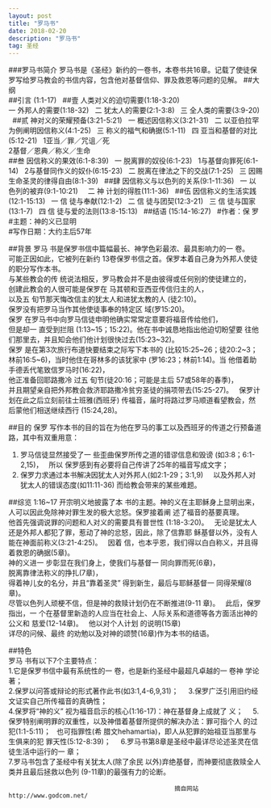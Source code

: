 ```yaml
---
layout: post
title: "罗马书"
date: 2018-02-20
description: "罗马书"
tag: 圣经 
---   
```

###罗马书简介
罗马书是《圣经》新约的一卷书，本卷书共16章。记载了使徒保罗写给罗马教会的书信内容，包含他对基督信仰、罪及救恩等问题的见解。
##大纲  
##引言 (1:1-17)  
##壹 人类对义的迫切需要(1:18-3:20)  
一 外邦人的需要(1:18-32)  
二 犹太人的需要(2:1-3:8)  
三 全人类的需要(3:9-20)  
##贰 神对义的荣耀预备(3:21-5:21)  
一 概述因信称义(3:21-31)  
二 以亚伯拉罕为例阐明因信称义(4:1-25)  
三 称义的福气和确据(5:1-11)  
四 亚当和基督的对比(5:12-21)  
1亚当／罪／咒诅／死  
2基督／恩典／称义／生命  
##叁 因信称义的果效(6:1-8:39)  
一 脱离罪的奴役(6:1-23)  
1与基督向罪死(6:1-14)  
2与基督同作义的奴仆(6:15-23)  
二 脱离在律法之下的交战(7:1-25)  
三 因赐生命圣灵的律得自由(8:1-39)  
##肆 因信称义与以色列的关系(9:1-11:36)  
一 以色列的被弃(9:1-10:21)    
二 神 计划的得胜(11:1-36)  
##伍 因信称义的生活实践(12:1-15:13)  
一 信 徒与奉献(12:1-2)  
二 信 徒与团契(12:3-21)  
三 信 徒与国家(13:1-7)  
四 信 徒与爱的法则(13:8-15:13)  
##结语 (15:14-16:27)  
#作者：保 罗  
#主题：神的义已显明  
#写作日期：大约主后57年  

##背景
罗马 书是保罗书信中篇幅最长、神学色彩最浓、最具影响力的一 卷。  
可能正因如此，它被列在新约 13卷保罗书信之首。保罗本着自己身为外邦人使徒的职分写作本书。  
与某些教会的传 统说法相反，罗马教会并不是由彼得或任何别的使徒建立的，  
创建此教会的人很可能是保罗在 马其顿和亚西亚传信归主的人，  
以及五 旬节那天悔改信主的犹太人和进犹太教的人 (徒2:10)。  
保罗没有把罗马当作其他使徒事奉的特定区 域(罗15:20)。  
保罗 在罗马书中向罗马信徒申明他确实常常定意要将福音传给他们，  
但是却一 直受到拦阻 (1:13~15；15:22)。他在书中诚恳地指出他迫切盼望要 往他们那里去，并且知会他们他计划很快过去(15:23~32)。  
保罗 是在第3次旅行布道快要结束之际写下本书的 (比较15:25~26；徒20:2~3；   
林前16:5~6)，当时他住在哥林多的该犹家中 (罗16:23；林前1:14)。当 他借着助手德丢代笔致信罗马时(16:22)，  
他正准备回耶路撒冷 过五 旬节(徒20:16；可能是主后 57或58年的春季)，  
并且期望亲自把外邦教会救济耶路撒冷贫穷圣徒的捐项带去(15:25-27)。   
保罗计划在此之后立刻前往士班雅(西班牙) 传福音，届时将路过罗马顺道看望教会，然后蒙他们相送继续西行 (15:24,28)。  

##目的
保罗 写作本书的目的旨在为他在罗马的事工以及西班牙的传道之行预备道路，其中有双重用意：   
1. 罗马信徒显然接受了一 些歪曲保罗所传之道的错谬信息和毁谤 (如3:8；6:1-2,15)，  
所以 保罗感到有必要将自己传讲了25年的福音写成文字；    
2. 保罗力求通过本书解决因犹太人对外邦人(如2:1-29；3:1,9)     
以及外邦人对犹太人的错误态度(如11:11-36) 而给教会带来的某些难题。    

##综览
1:16~17 开宗明义地披露了本 书的主题。神的义在主耶稣身上显明出来，  
人可以因此免除神对罪生发的极大忿怒。保罗接着阐 述了福音的基要真理。  
他首先强调说罪的问题和人对义的需要具有普世性 (1:18-3:20)。  
无论是犹太人还是外邦人都犯了罪，惹动了神的忿怒，因此，除了信靠耶 稣基督以外，没有人能在神面前称义(3:21-4:25)。  
因着 信，也本乎恩，我们得以白白称义，并且得着救恩的确据(5章)。  
神的义进一 步彰显在我们身上，使我们与基督一 同向罪而死(6章)，  
脱离靠律法称义的挣扎(7章)，   
得着神儿女的名分，并且“靠着圣灵” 得到新生，最后与耶稣基督一 同得荣耀(8章)。  
尽管以色列人顽梗不信，但是神的救赎计划仍在不断推进(9-11 章)。  
此后，保罗指出，一 个在基督里新造的人应当在社会上、人际关系和道德等各方面活出神的公义和 慈爱(12-14章)。  
他以对个人计划 的说明(15章)  
详尽的问候、最终 的劝勉以及对神的颂赞(16章)作为本书的结语。  

##特色  
罗马 书有以下7个主要特点：    
1.它是保罗书信中最有系统性的一 卷，也是新约圣经中最超凡卓越的一 卷神 学论著；    
2.保罗以问答或辩论的形式著作此书(如3:1,4-6,9,31)；    
3.保罗广泛引用旧约经文证实自己所传福音的真确性；    
4.保罗将“神的义” 视为福音启示的核心(1:16-17)：神在基督身上成就了 义；    
5.保罗特别阐明罪的双重性，以及神借着基督所提供的解决办法：罪可指个人 的过犯(1:1-5:11)；  
也可指罪性(希 腊文hehamartia)，即人从犯罪的始祖亚当那里与生俱来的犯 罪天性(5:12-8:39)；    
6.罗马书第8章是圣经中最详尽论述圣灵在信 徒生活中运行的一 章；    
7.罗马书包含了圣经中有关犹太人(除了余民 以外)弃绝基督，而神要彻底救赎全人类并且最后拯救以色列 (9-11章)的最强有力的论断。   
                                                 
                                                  摘自网站http://www.godcom.net/
